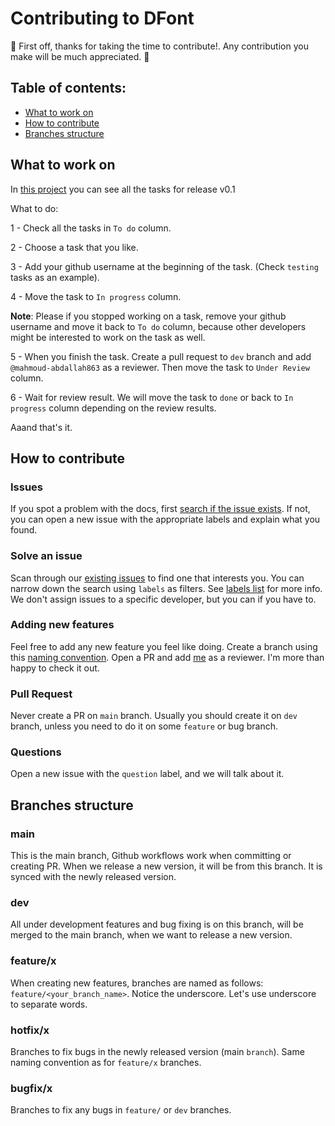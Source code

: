 # Contributing to DFont
🎉 First off, thanks for taking the time to contribute!. Any contribution you make will be much appreciated. 🎉



## Table of contents:
- [What to work on](#what_to_work_on)
- [How to contribute](#how_to_contribute)
- [Branches structure](#branches_structure)



## <a name="what_to_work_on">What to work on</a>
In [this project](https://github.com/mahmoud-abdallah863/DFont/projects/2) you can see
all the tasks for release v0.1

What to do:

1 - Check all the tasks in `To do` column.

2 - Choose a task that you like.

3 - Add your github username at the beginning of the task.
(Check `testing` tasks as an example).

4 - Move the task to `In progress` column.

**Note**: Please if you stopped working on a task, remove your github username and move it
back to `To do` column, because other developers might be interested to work on the task
as well.

5 - When you finish the task. Create a pull request to `dev` branch and add
`@mahmoud-abdallah863` as a reviewer. Then move the task to `Under Review` column.

6 - Wait for review result. We will move the task to `done` or back to `In progress` column
depending on the review results.

Aaand that's it.


## <a name="how_to_contribute">How to contribute</a>
### Issues
If you spot a problem with the docs, first
[search if the issue exists](https://github.com/mahmoud-abdallah863/DFont/issues).
If not, you can open a new issue with the appropriate labels and explain what you found.

### Solve an issue
Scan through our [existing issues](https://github.com/mahmoud-abdallah863/DFont/issues) to find one that
interests you. You can narrow down the search using `labels` as filters.
See [labels list](https://github.com/mahmoud-abdallah863/DFont/labels) for more info.
We don't assign issues to a specific developer, but you can if you have to.

### Adding new features
Feel free to add any new feature you feel like doing. Create a branch using this
[naming convention](#feature_branch_naming). Open a PR and add [me](https://github.com/mahmoud-abdallah863)
as a reviewer.
I'm more than happy to check it out.

### Pull Request
Never create a PR on `main` branch. Usually you should create it on `dev` branch,
unless you need to do it on some `feature` or bug branch.

### Questions
Open a new issue with the `question` label, and we will talk about it.


## <a name="branches_structure">Branches structure<a/>
### main
This is the main branch, Github workflows work when committing or creating PR. When we release a new
version, it  will be from this branch. It is synced with the newly released version.

### dev
All under development features and bug fixing is on this branch, will be merged to the main
branch, when we want to release a new version.


### <a name="feature_branch_naming">feature/x</a>
When creating new features, branches are named as follows: `feature/<your_branch_name>`.
Notice the underscore. Let's use underscore to separate words.

### hotfix/x
Branches to fix bugs in the newly released version (main `branch`).
Same naming convention as for `feature/x` branches.

### bugfix/x
Branches to fix any bugs in `feature/` or `dev` branches. 